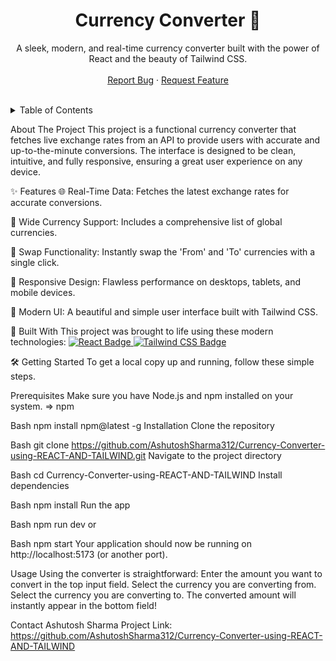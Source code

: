 <div align="center">
<h1 align="center">Currency Converter 💸</h1>
<p align="center">
A sleek, modern, and real-time currency converter built with the power of React and the beauty of Tailwind CSS.
<br />
<br />
<a href="https://github.com/AshutoshSharma312/Currency-Converter-using-REACT-AND-TAILWIND/issues">Report Bug</a>
·
<a href="https://github.com/AshutoshSharma312/Currency-Converter-using-REACT-AND-TAILWIND/issues">Request Feature</a>
</p>
</div>
<div align="center">
</div>

<br/>

<details>
<summary>Table of Contents</summary>
<ol>
<li><a href="#about-the-project">About The Project</a></li>
<li><a href="#-features">✨ Features</a></li>
<li><a href="#-built-with">🚀 Built With</a></li>
<li><a href="#-getting-started">🛠️ Getting Started</a></li>
<li><a href="#-usage">Usage</a></li>
<li><a href="#-contact">Contact</a></li>
</ol>
</details>

About The Project
This project is a functional currency converter that fetches live exchange rates from an API to provide users with accurate and up-to-the-minute conversions. The interface is designed to be clean, intuitive, and fully responsive, ensuring a great user experience on any device.

✨ Features
🌐 Real-Time Data: Fetches the latest exchange rates for accurate conversions.

💱 Wide Currency Support: Includes a comprehensive list of global currencies.

🔄 Swap Functionality: Instantly swap the 'From' and 'To' currencies with a single click.

📱 Responsive Design: Flawless performance on desktops, tablets, and mobile devices.

🎨 Modern UI: A beautiful and simple user interface built with Tailwind CSS.<br/>

🚀 Built With
This project was brought to life using these modern technologies:
<a href="https://react.dev" target="_blank">
  <img src="https://img.shields.io/badge/React-20232A?style=for-the-badge&logo=react&logoColor=61DAFB" alt="React Badge"/>
</a>
<a href="https://tailwindcss.com" target="_blank">
  <img src="https://img.shields.io/badge/Tailwind_CSS-38B2AC?style=for-the-badge&logo=tailwind-css&logoColor=white" alt="Tailwind CSS Badge"/>
</a>


🛠️ Getting Started
To get a local copy up and running, follow these simple steps.

Prerequisites
Make sure you have Node.js and npm installed on your system.
=> npm

Bash
npm install npm@latest -g
Installation
Clone the repository

Bash
git clone https://github.com/AshutoshSharma312/Currency-Converter-using-REACT-AND-TAILWIND.git
Navigate to the project directory

Bash
cd Currency-Converter-using-REACT-AND-TAILWIND
Install dependencies

Bash
npm install
Run the app

Bash
npm run dev
or

Bash
npm start
Your application should now be running on http://localhost:5173 (or another port).

Usage
Using the converter is straightforward:
Enter the amount you want to convert in the top input field.
Select the currency you are converting from.
Select the currency you are converting to.
The converted amount will instantly appear in the bottom field!

Contact
Ashutosh Sharma 
Project Link: https://github.com/AshutoshSharma312/Currency-Converter-using-REACT-AND-TAILWIND
